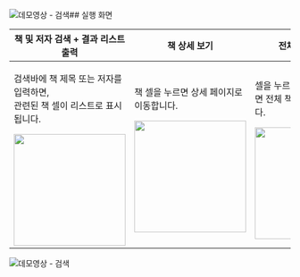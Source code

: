 ![데모영상 - 검색](https://github.com/user-attachments/assets/3fd64466-feb9-4142-8994-b9a045c9f76b)## 실행 화면

| 책 및 저자 검색 + 결과 리스트 출력 | 책 상세 보기 | 전체 책 목록 보기 | Safari로 이동 |
|---|---|---|---|
| <p>검색바에 책 제목 또는 저자를 입력하면,<br>관련된 책 셀이 리스트로 표시됩니다.</p><img src="https://github.com/user-attachments/assets/your-search-list.gif" width="200"/> | <p>책 셀을 누르면 상세 페이지로 이동합니다.</p><img src="https://github.com/user-attachments/assets/your-detail.gif" width="200"/> | <p>셀을 누르지 않고 엔터를 누르면 전체 책 리스트가 표시됩니다.</p><img src="https://github.com/user-attachments/assets/your-all.gif" width="200"/> | <p>‘더 알아보기’ 버튼을 누르면 Safari에서 외부 링크가 열립니다.</p><img src="https://github.com/user-attachments/assets/your-safari.gif" width="200"/> |

![데모영상 - 검색](https://github.com/user-attachments/assets/4ee62024-4651-40a4-a6b3-046ee0600eb3)
